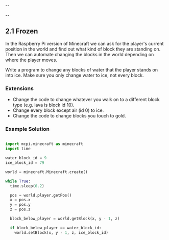 --

--
## 2.1 Frozen

In the Raspberry Pi version of Minecraft we can ask for the player's current position
in the world and find out what kind of block they are standing on. Then we can automate
changing the blocks in the world depending on where the player moves.

Write a program to change any blocks of water that the player stands on into ice. Make sure
you only change water to ice, not every block.



### Extensions

* Change the code to change whatever you walk on to a different block type (e.g. lava is block id 10).
* Change every block except air (id 0) to ice.
* Change the code to change blocks you touch to gold.


### Example Solution

```python

import mcpi.minecraft as minecraft
import time

water_block_id = 9
ice_block_id = 79

world = minecraft.Minecraft.create()

while True:
  time.sleep(0.2)

  pos = world.player.getPos()
  x = pos.x
  y = pos.y
  z = pos.z

  block_below_player = world.getBlock(x, y - 1, z)

  if block_below_player == water_block_id:
    world.setBlock(x, y - 1, z, ice_block_id)

```
